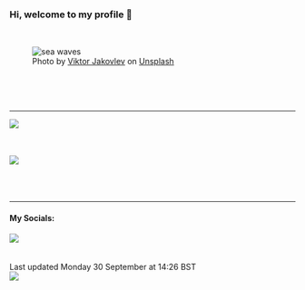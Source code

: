 <h3>Hi, welcome to my profile 👋</h3>

<br />
<figure>
  <img
    src="https://images.unsplash.com/photo-1443527216320-7e744084f5a7?crop=entropy&cs=tinysrgb&fit=max&fm=jpg&ixid=M3wyNzQ3MDB8MHwxfHJhbmRvbXx8fHx8fHx8fDE3Mjc2OTk1NTV8&ixlib=rb-4.0.3&q=80&w=1080&auto=format"
    alt="sea waves" 
  />
  <figcaption>Photo by <a
    href="https://unsplash.com/@apviktor?utm_source=Profile%20readme&utm_medium=referral">Viktor Jakovlev</a> on <a
    href="https://unsplash.com/?utm_source=Profile%20readme&utm_medium=referral">Unsplash</a></figcaption>
</figure>




  <br /><br /><br />

<hr />
<img
  src="https://github-readme-stats.vercel.app/api?username=shanelucy&show_icons=true&theme=calm"
/>
<br /><br /><br />

<img 
  src="https://github-readme-stats.vercel.app/api/top-langs/?username=shanelucy&theme=calm"
/>
<br /><br /><br /><br />
<hr />
<h4>My Socials:</h4>
<a href="https://uk.linkedin.com/in/shane-lucy-4735b616a">
  <img
    src="https://img.shields.io/badge/linkedin%20-%230077B5.svg?&style=for-the-badge&logo=linkedin&logoColor=white"
  />
</a>
<br /><br /><br />
Last updated Monday 30 September at 14:26 BST
<br />
<img
  src="https://github.com/ShaneLucy/ShaneLucy/workflows/README%20build/badge.svg"
/>
